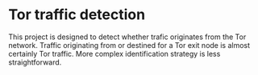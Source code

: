 # Tor traffic detection

This project is designed to detect whether trafic originates from the Tor network. Traffic originating from or destined for a Tor exit node is almost certainly Tor traffic. More 
complex identification strategy is less straightforward.
